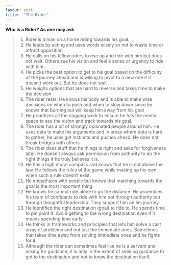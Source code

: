 ```yaml
---
layout: post
title:  "The Rider"
---
```

**Who is a Rider? As one may ask**

> 1. Rider is a man on a horse riding towards his goal.
> 2. He leads by acting and uses words wisely so not to waste time or attract opposition
> 3. He calls on his fellow riders to rise up and ride with him but does not wait. Others see his vision and feel a sense or urgency to ride with him.
> 4. He picks the best option to get to his goal based on the difficulty of the journey ahead and is willing to pivot to a new one if it doesn’t work out. But he does not wait
> 5. He weighs options that are hard to reverse and takes time to make the decision
> 6. The rider rests. He knows his body and is able to make wise decisions on when to push and when to slow down since he knows that burning out will keep him away from his goal
> 7. He prioritizes all the nagging work to ensure he has the mental space to see the vision and track towards his goal.
> 8. The rider has a lot of strongly opionated people around him. He uses data to make his arguments and in areas where data is hard to gather, he uses gut instincts and pushes ahead. He does not break bridges with others
> 9. The rider does stuff that he things is right and asks for forgiveness later. He doesn’t always ask permission from authority to do the right things if he truly believes it is.
> 10. He has a high moral compass and knows that he is not above the law. He follows the rules of the game while making up his own when such a rule doesn’t exist.
> 11. He empathizes with people but knows that marching towards the goal is the most important thing.
> 12. He knows he cannot ride alone to go the distance. He assembles his team of confidants to ride with him not through authority but through thoughtful leadership. They support him on his journey.
> 13. He identified the right destination  (goal) to ride to. He spends time to pin point it. Avoid getting to the wrong destination even if it means spending time early.
> 14. He thinks in frameworks and principles that lets him solve a vast array of problems and not just the immediate ones. Sometimes that takes time away from solving immediate ones and he fights for it.
> 15. Although the rider can sometimes feel like he is a servent and asking for guidance, it is only in the extent of seeking guidance to get to the destination and not to know the destination itself.

